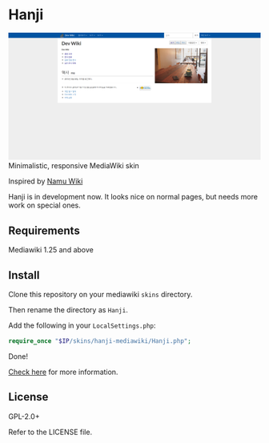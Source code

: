 # Hanji
![Example](example.png)
Minimalistic, responsive MediaWiki skin

Inspired by [Namu Wiki](https://namu.wiki)

Hanji is in development now. It looks nice on normal pages, but needs more work on special ones.

## Requirements
Mediawiki 1.25 and above

## Install
Clone this repository on your mediawiki `skins` directory.

Then rename the directory as `Hanji`.

Add the following in your `LocalSettings.php`:
```php
require_once "$IP/skins/hanji-mediawiki/Hanji.php";
```

Done!

[Check here](https://www.mediawiki.org/wiki/Manual:Skin_configuration) for more information.
## License
GPL-2.0+

Refer to the LICENSE file.

